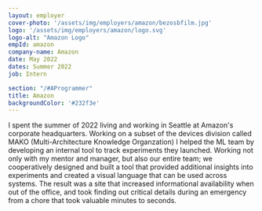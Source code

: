 ```yaml
---
layout: employer
cover-photo: '/assets/img/employers/amazon/bezosbfilm.jpg'
logo: '/assets/img/employers/amazon/logo.svg'
logo-alt: "Amazon Logo"
empId: amazon
company-name: Amazon
date: May 2022
dates: Summer 2022
job: Intern

section: "/#AProgrammer"
title: Amazon
backgroundColor: '#232f3e'
---
```


I spent the summer of 2022 living and working in Seattle at Amazon's corporate headquarters. Working on a subset of the devices division called MAKO (Multi-Architecture Knowledge Organzation) I helped the ML team by developing an internal tool to track experiments they launched. Working not only with my mentor and manager, but also our entire team; we cooperatively designed and built a tool that provided additional insights into experiments and created a visual language that can be used across systems. The result was a site that increased informational availability when out of the office, and took finding out critical details during an emergency from a chore that took valuable minutes to seconds.